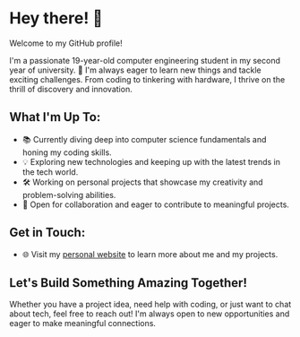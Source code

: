 # Hey there! 👋

Welcome to my GitHub profile!

I'm a passionate 19-year-old computer engineering student in my second year of university. 🚀 I'm always eager to learn new things and tackle exciting challenges. From coding to tinkering with hardware, I thrive on the thrill of discovery and innovation.

## What I'm Up To:
- 📚 Currently diving deep into computer science fundamentals and honing my coding skills.
- 💡 Exploring new technologies and keeping up with the latest trends in the tech world.
- 🛠️ Working on personal projects that showcase my creativity and problem-solving abilities.
- 🤝 Open for collaboration and eager to contribute to meaningful projects.

## Get in Touch:
- 🌐 Visit my [personal website](https://zebooki.github.io/) to learn more about me and my projects.

## Let's Build Something Amazing Together!
Whether you have a project idea, need help with coding, or just want to chat about tech, feel free to reach out! I'm always open to new opportunities and eager to make meaningful connections.

